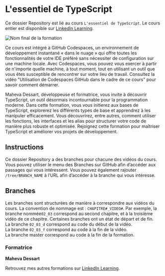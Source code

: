 # L'essentiel de TypeScript

Ce dossier Repository est lié au cours `L'essentiel de TypeScript`. Le cours entier est disponible sur [LinkedIn Learning][lil-course-url].

![Nom final de la formation][lil-thumbnail-url] 

Ce cours est intégré à GitHub Codespaces, un environnement de développement instantané « dans le nuage » qui offre toutes les fonctionnalités de votre IDE préféré sans nécessiter de configuration sur une machine locale. Avec Codespaces, vous pouvez vous exercer à partir de n'importe quelle machine, à tout moment, tout en utilisant un outil que vous êtes susceptible de rencontrer sur votre lieu de travail. Consultez la vidéo "Utilisation de Codespaces GitHub dans le cadre de ce cours" pour savoir comment démarrer.  

Maheva Dessart, développeuse et formatrice, vous invite à découvrir TypeScript, un outil désormais incontournable pour la programmation moderne. Dans cette formation, vous vous initierez aux bases de TypeScript, explorerez les différents types de base et apprendrez à les manipuler efficacement. Vous découvrirez, entre autres, comment utiliser les fonctions, les interfaces et les alias pour structurer votre code de manière plus robuste et optimisée. Rejoignez cette formation pour maîtriser TypeScript et améliorer vos projets de développement.

## Instructions

Ce dossier Repository a des branches pour chacune des vidéos du cours. Vous pouvez utiliser le menu des Branches sur GitHub afin d’accéder aux passages qui vous intéressent. Vous pouvez également rajouter `/tree/BRANCH_NAME` à l’URL afin d’accéder à la branche qui vous intéresse. 

## Branches

Les branches sont structurées de manière à correspondre aux vidéos du cours. La convention de nommage est : `CHAPITRE#_VIDEO#`. Par exemple, la branche nommée`02_03` correspond au second chapitre, et à la troisième vidéo de ce chapitre. Certaines branches ont un état de départ et de fin.  
La branche `02_03_d` correspond au code du début de la vidéo.  
La branche `02_03_f` correspond au code à la fin de la vidéo.  
La branche master correspond au code à la fin de la formation. 

### Formatrice

**Maheva Dessart** 

 Retrouvez mes autres formations sur [LinkedIn Learning][lil-URL-trainer].

[0]: # (Replace these placeholder URLs with actual course URLs)
[lil-course-url]: https://www.linkedin.com/learning/l-essentiel-de-typescript/bienvenue-dans-l-essentiel-de-typescript
[lil-thumbnail-url]: https://media.licdn.com/dms/image/v2/D4E0DAQHu6doyyvEPJg/learning-public-crop_675_1200/B4EZUYndZVHUAY-/0/1739874752744?e=2147483647&v=beta&t=Pw5aeU6Wumv0u53u5KOCDW8UG_zzmlgbz1fYvaubFZI
[lil-URL-trainer]: https://www.linkedin.com/learning/instructors/maheva-dessart

[1]: # (End of FR-Instruction ###############################################################################################)
